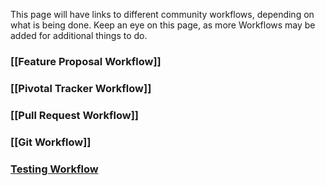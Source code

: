 This page will have links to different community workflows, depending on what is being done. Keep an eye on this page, as more Workflows may be added for additional things to do.


### [[Feature Proposal Workflow]]

### [[Pivotal Tracker Workflow]]

### [[Pull Request Workflow]]

### [[Git Workflow]]

### [Testing Workflow](https://github.com/diaspora/diaspora/wiki/Testing-workflow)
